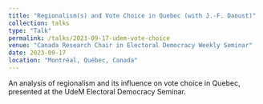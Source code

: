 ```yaml
---
title: "Regionalism(s) and Vote Choice in Quebec (with J.-F. Daoust)"
collection: talks
type: "Talk"
permalink: /talks/2023-09-17-udem-vote-choice
venue: "Canada Research Chair in Electoral Democracy Weekly Seminar"
date: 2023-09-17
location: "Montréal, Québec, Canada"
---
```


An analysis of regionalism and its influence on vote choice in Quebec, presented at the UdeM Electoral Democracy Seminar.
